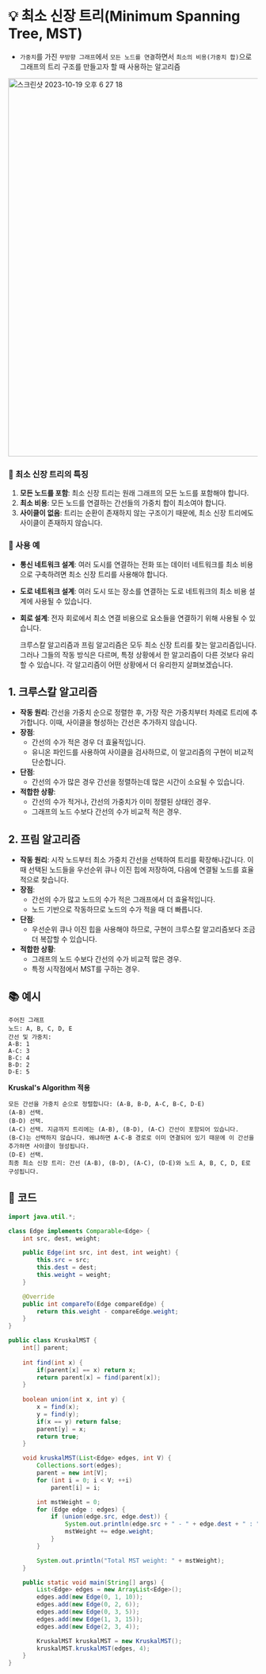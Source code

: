 # 💡 최소 신장 트리(Minimum Spanning Tree, MST)
- ```가중치```를 가진 ```무방향 그래프```에서 ```모든 노드를 연결```하면서 ```최소의 비용(가중치 합)```으로 그래프의 트리 구조를 만들고자 할 때 사용하는 알고리즘
<img width="762" alt="스크린샷 2023-10-19 오후 6 27 18" src="https://github.com/eunji8784/Algorithm/assets/70746467/34269fa1-5c83-4f86-b578-ce5d64c2b43d">

### 📌 최소 신장 트리의 특징
1. **모든 노드를 포함**: 최소 신장 트리는 원래 그래프의 모든 노드를 포함해야 합니다.
2. **최소 비용**: 모든 노드를 연결하는 간선들의 가중치 합이 최소여야 합니다.
3. **사이클이 없음**: 트리는 순환이 존재하지 않는 구조이기 때문에, 최소 신장 트리에도 사이클이 존재하지 않습니다.

### 📌 사용 예
- **통신 네트워크 설계**: 여러 도시를 연결하는 전화 또는 데이터 네트워크를 최소 비용으로 구축하려면 최소 신장 트리를 사용해야 합니다.
- **도로 네트워크 설계**: 여러 도시 또는 장소를 연결하는 도로 네트워크의 최소 비용 설계에 사용될 수 있습니다.
- **회로 설계**: 전자 회로에서 최소 연결 비용으로 요소들을 연결하기 위해 사용될 수 있습니다.

  크루스칼 알고리즘과 프림 알고리즘은 모두 최소 신장 트리를 찾는 알고리즘입니다. 그러나 그들의 작동 방식은 다르며, 특정 상황에서 한 알고리즘이 다른 것보다 유리할 수 있습니다. 각 알고리즘이 어떤 상황에서 더 유리한지 살펴보겠습니다.

## 1. 크루스칼 알고리즘

- **작동 원리**: 간선을 가중치 순으로 정렬한 후, 가장 작은 가중치부터 차례로 트리에 추가합니다. 이때, 사이클을 형성하는 간선은 추가하지 않습니다.
- **장점**: 
  - 간선의 수가 적은 경우 더 효율적입니다.
  - 유니온 파인드를 사용하여 사이클을 검사하므로, 이 알고리즘의 구현이 비교적 단순합니다.
- **단점**: 
  - 간선의 수가 많은 경우 간선을 정렬하는데 많은 시간이 소요될 수 있습니다.
- **적합한 상황**:
  - 간선의 수가 적거나, 간선의 가중치가 이미 정렬된 상태인 경우.
  - 그래프의 노드 수보다 간선의 수가 비교적 적은 경우.

## 2. 프림 알고리즘

- **작동 원리**: 시작 노드부터 최소 가중치 간선을 선택하여 트리를 확장해나갑니다. 이때 선택된 노드들을 우선순위 큐나 이진 힙에 저장하여, 다음에 연결될 노드를 효율적으로 찾습니다.
- **장점**:
  - 간선의 수가 많고 노드의 수가 적은 그래프에서 더 효율적입니다.
  - 노드 기반으로 작동하므로 노드의 수가 적을 때 더 빠릅니다.
- **단점**:
  - 우선순위 큐나 이진 힙을 사용해야 하므로, 구현이 크루스칼 알고리즘보다 조금 더 복잡할 수 있습니다.
- **적합한 상황**:
  - 그래프의 노드 수보다 간선의 수가 비교적 많은 경우.
  - 특정 시작점에서 MST를 구하는 경우.

## 📚 예시
```
주어진 그래프
노드: A, B, C, D, E
간선 및 가중치:
A-B: 1
A-C: 3
B-C: 4
B-D: 2
D-E: 5
```
__Kruskal's Algorithm 적용__
```
모든 간선을 가중치 순으로 정렬합니다: (A-B, B-D, A-C, B-C, D-E)
(A-B) 선택.
(B-D) 선택.
(A-C) 선택. 지금까지 트리에는 (A-B), (B-D), (A-C) 간선이 포함되어 있습니다.
(B-C)는 선택하지 않습니다. 왜냐하면 A-C-B 경로로 이미 연결되어 있기 때문에 이 간선을 추가하면 사이클이 형성됩니다.
(D-E) 선택.
최종 최소 신장 트리: 간선 (A-B), (B-D), (A-C), (D-E)와 노드 A, B, C, D, E로 구성됩니다.
```

## 📝 코드
```java
import java.util.*;

class Edge implements Comparable<Edge> {
    int src, dest, weight;

    public Edge(int src, int dest, int weight) {
        this.src = src;
        this.dest = dest;
        this.weight = weight;
    }

    @Override
    public int compareTo(Edge compareEdge) {
        return this.weight - compareEdge.weight;
    }
}

public class KruskalMST {
    int[] parent;
    
    int find(int x) {
        if(parent[x] == x) return x;
        return parent[x] = find(parent[x]);
    }
    
    boolean union(int x, int y) {
        x = find(x);
        y = find(y);
        if(x == y) return false; 
        parent[y] = x;
        return true;
    }

    void kruskalMST(List<Edge> edges, int V) {
        Collections.sort(edges); 
        parent = new int[V];
        for (int i = 0; i < V; ++i)
            parent[i] = i;

        int mstWeight = 0;  
        for (Edge edge : edges) {
            if (union(edge.src, edge.dest)) { 
                System.out.println(edge.src + " - " + edge.dest + " : " + edge.weight);
                mstWeight += edge.weight;
            }
        }

        System.out.println("Total MST weight: " + mstWeight);
    }

    public static void main(String[] args) {
        List<Edge> edges = new ArrayList<Edge>();
        edges.add(new Edge(0, 1, 10));
        edges.add(new Edge(0, 2, 6));
        edges.add(new Edge(0, 3, 5));
        edges.add(new Edge(1, 3, 15));
        edges.add(new Edge(2, 3, 4));

        KruskalMST kruskalMST = new KruskalMST();
        kruskalMST.kruskalMST(edges, 4); 
    }
}
```
